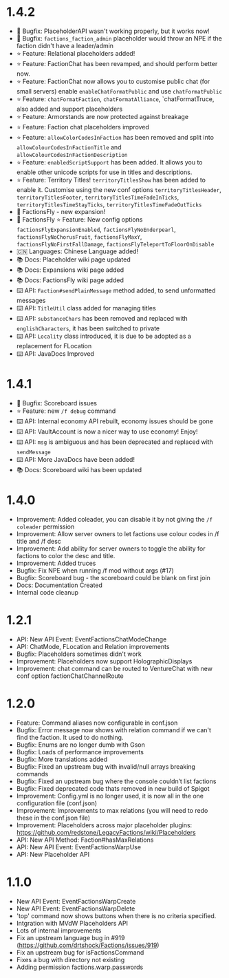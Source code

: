 # 1.4.2
* 🐞 Bugfix: PlaceholderAPI wasn't working properly, but it works now! 
* 🐞 Bugfix: `factions_faction_admin` placeholder would throw an NPE if the faction didn't have a leader/admin
* ⭐️ Feature: Relational placeholders added!
* ⭐️ Feature: FactionChat has been revamped, and should perform better now.
* ⭐️ Feature: FactionChat now allows you to customise public chat (for small servers) enable `enableChatFormatPublic` and use  `chatFormatPublic`
* ⭐️ Feature: `chatFormatFaction`, `chatFormatAlliance`, `chatFormatTruce, also added and support placeholders
* ⭐️ Feature: Armorstands are now protected against breakage
* ⭐️ Feature: Faction chat placeholders improved
* ⭐️ Feature: `allowColorCodesInFaction` has been removed and split into `allowColourCodesInFactionTitle` and `allowColourCodesInFactionDescription`
* ⭐️ Feature: `enabledScriptSupport` has been added. It allows you to enable other unicode scripts for use in titles and descriptions.
* ⭐️ Feature: Territory Titles! `territoryTitlesShow` has been added to enable it. Customise using the new conf options `territoryTitlesHeader`, `territoryTitlesFooter`, `territoryTitlesTimeFadeInTicks`, `territoryTitlesTimeStayTicks`, `territoryTitlesTimeFadeOutTicks`
* 🎁 FactionsFly - new expansion!
* 🎁 FactionsFly ⭐️ Feature: New config options `factionsFlyExpansionEnabled`, `factionsFlyNoEnderpearl`, `factionsFlyNoChorusFruit`, `factionsFlyMaxY`, `factionsFlyNoFirstFallDamage`, `factionsFlyTeleportToFloorOnDisable`
* 🇨🇳 Languages: Chinese Language added!
* 📚 Docs: Placeholder wiki page updated
* 📚 Docs: Expansions wiki page added
* 📚 Docs: FactionsFly wiki page added
* ⌨️ API: `Faction#sendPlainMessage` method added, to send unformatted messages
* ⌨️ API: `TitleUtil` class added for managing titles
* ⌨️ API: `substanceChars` has been removed and replaced with `englishCharacters`, it has been switched to private
* ⌨️ API: `Locality` class introduced, it is due to be adopted as a replacement for FLocation
* ⌨️ API: JavaDocs Improved

# 1.4.1
* 🐞 Bugfix: Scoreboard issues 
* ⭐️ Feature: new `/f debug` command
* ⌨️ API: Internal economy API rebuilt, economy issues should be gone
* ⌨️ API: VaultAccount is now a nicer way to use economy! Enjoy! 
* ⌨️ API: `msg` is ambiguous and has been deprecated and replaced with `sendMessage`
* ⌨️ API: More JavaDocs have been added!
* 📚 Docs: Scoreboard wiki has been updated

# 1.4.0
* Improvement: Added coleader, you can disable it by not giving the `/f coleader` permission
* Improvement: Allow server owners to let factions use colour codes in /f title and /f desc
* Improvement: Add ability for server owners to toggle the ability for factions to color the desc and title.
* Improvement: Added truces
* Bugfix: Fix NPE when running /f mod without args (#17)
* Bugfix: Scoreboard bug - the scoreboard could be blank on first join
* Docs: Documentation Created
* Internal code cleanup

# 1.2.1
* API: New API Event: EventFactionsChatModeChange
* API: ChatMode, FLocation and Relation improvements
* Bugfix: Placeholders sometimes didn't work
* Improvement: Placeholders now support HolographicDisplays
* Improvement: chat command can be routed to VentureChat with new conf option factionChatChannelRoute

# 1.2.0
* Feature: Command aliases now configurable in conf.json
* Bugfix: Error message now shows with relation command if we can't find the faction. It used to do nothing.
* Bugfix: Enums are no longer dumb with Gson
* Bugfix: Loads of performance improvements 
* Bugfix: More translations added 
* Bugfix: Fixed an upstream bug with invalid/null arrays breaking commands
* Bugfix: Fixed an upstream bug where the console couldn’t list factions
* Bugfix: Fixed deprecated code thats removed in new build of Spigot
* Improvement: Config.yml is no longer used, it is now all in the one configuration file (conf.json)
* Improvement: Improvements to max relations (you will need to redo these in the conf.json file)
* Improvement: Placeholders across major placeholder plugins: https://github.com/redstone/LegacyFactions/wiki/Placeholders
* API: New API Method: Faction#hasMaxRelations
* API: New API Event: EventFactionsWarpUse
* API: New Placeholder API

# 1.1.0
* New API Event: EventFactionsWarpCreate
* New API Event: EventFactionsWarpDelete
* 'top' command now shows buttons when there is no criteria specified. 
* Intgration with MVdW Placeholders API
* Lots of internal improvements
* Fix an upstream language bug in #919 (https://github.com/drtshock/Factions/issues/919)
* Fix an upstream bug for isFactionsCommand
* Fixes a bug with directory not existing
* Adding permission factions.warp.passwords
